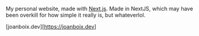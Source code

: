 My personal website, made with [Next.js](https://nextjs.org).
Made in NextJS, which may have been overkill for how simple it really is, but whateverlol.

[joanboix.dev][https://joanboix.dev]
